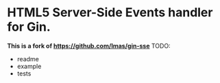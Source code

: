 HTML5 Server-Side Events handler for Gin.
================================================================================
**This is a fork of https://github.com/lmas/gin-sse**
TODO:
- readme
- example
- tests

